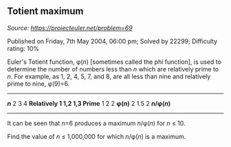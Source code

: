 Totient maximum
---------------

*Source: https://projecteuler.net/problem=69*

Published on Friday, 7th May 2004, 06:00 pm; Solved by 22299; Difficulty
rating: 10%

Euler's Totient function, φ(*n*) [sometimes called the phi function], is
used to determine the number of numbers less than *n* which are
relatively prime to *n*. For example, as 1, 2, 4, 5, 7, and 8, are all
less than nine and relatively prime to nine, φ(9)=6.

  ------------------ ------------------ ------------------ ------------------
  ***n***            2                  3                  4
  **Relatively       1                  1,2                1,3
  Prime**            1                  2                  2
  **φ(*n*)**         2                  1.5                2
  ***n*/φ(*n*)**                                           
  ------------------ ------------------ ------------------ ------------------

It can be seen that *n*=6 produces a maximum *n*/φ(*n*) for *n* ≤ 10.

Find the value of *n* ≤ 1,000,000 for which *n*/φ(*n*) is a maximum.
